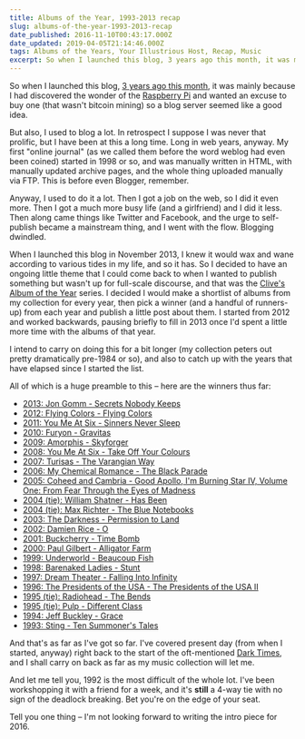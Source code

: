 ```yaml
---
title: Albums of the Year, 1993-2013 recap
slug: albums-of-the-year-1993-2013-recap
date_published: 2016-11-10T00:43:17.000Z
date_updated: 2019-04-05T21:14:46.000Z
tags: Albums of the Years, Your Illustrious Host, Recap, Music
excerpt: So when I launched this blog, 3 years ago this month, it was mainly because I had discovered the wonder of the Raspberry Pi and wanted an excuse to buy one (that wasn't bitcoin mining) so a blog server seemed like a good idea.
---
```


So when I launched this blog, [3 years ago this month](/remember-remember), it was mainly because I had discovered the wonder of the [Raspberry Pi](https://www.raspberrypi.org/) and wanted an excuse to buy one (that wasn't bitcoin mining) so a blog server seemed like a good idea.

But also, I used to blog a lot. In retrospect I suppose I was never that prolific, but I have been at this a long time. Long in web years, anyway. My first "online journal" (as we called them before the word weblog had even been coined) started in 1998 or so, and was manually written in HTML, with manually updated archive pages, and the whole thing uploaded manually via FTP. This is before even Blogger, remember.

Anyway, I used to do it a lot. Then I got a job on the web, so I did it even more. Then I got a much more busy life (and a girlfriend) and I did it less. Then along came things like Twitter and Facebook, and the urge to self-publish became a mainstream thing, and I went with the flow. Blogging dwindled.

When I launched this blog in November 2013, I knew it would wax and wane according to various tides in my life, and so it has. So I decided to have an ongoing little theme that I could come back to when I wanted to publish something but wasn't up for full-scale discourse, and that was the [Clive's Album of the Year](/tag/albums-of-the-years/) series. I decided I would make a shortlist of albums from my collection for every year, then pick a winner (and a handful of runners-up) from each year and publish a little post about them. I started from 2012 and worked backwards, pausing briefly to fill in 2013 once I'd spent a little more time with the albums of that year.

I intend to carry on doing this for a bit longer (my collection peters out pretty dramatically pre-1984 or so), and also to catch up with the years that have elapsed since I started the list.

All of which is a huge preamble to this – here are the winners thus far:

- [2013: Jon Gomm - Secrets Nobody Keeps](/clives-album-of-the-year-2013)
- [2012: Flying Colors - Flying Colors](/clives-album-of-the-year-2012)
- [2011: You Me At Six - Sinners Never Sleep](/clives-album-of-the-year-2011)
- [2010: Furyon - Gravitas](/clives-album-of-the-year-2010)
- [2009: Amorphis - Skyforger](/clives-album-of-the-year-2009)
- [2008: You Me At Six - Take Off Your Colours](/clives-album-of-the-year-2008)
- [2007: Turisas - The Varangian Way](/clives-album-of-the-year-2007)
- [2006: My Chemical Romance - The Black Parade](/clives-album-of-the-year-2006)
- [2005: Coheed and Cambria - Good Apollo, I'm Burning Star IV, Volume One: From Fear Through the Eyes of Madness](/clives-album-of-the-year-2005)
- [2004 (tie): William Shatner - Has Been](/clives-album-of-the-year-2004)
- [2004 (tie): Max Richter - The Blue Notebooks](/clives-album-of-the-year-2004)
- [2003: The Darkness - Permission to Land](/clives-album-of-the-year-2003)
- [2002: Damien Rice - O](/clives-album-of-the-year-2002)
- [2001: Buckcherry - Time Bomb](/clives-album-of-the-year-2001)
- [2000: Paul Gilbert - Alligator Farm](/clives-album-of-the-year-2000)
- [1999: Underworld - Beaucoup Fish](/clives-album-of-the-year-1999)
- [1998: Barenaked Ladies - Stunt](/clives-album-of-the-year-1998)
- [1997: Dream Theater - Falling Into Infinity](/clives-album-of-the-year-1997)
- [1996: The Presidents of the USA - The Presidents of the USA II](/clives-album-of-the-year-1996)
- [1995 (tie): Radiohead - The Bends](/clives-album-of-the-year-1995)
- [1995 (tie): Pulp - Different Class](/clives-album-of-the-year-1995)
- [1994: Jeff Buckley - Grace](/clives-album-of-the-year-1994)
- [1993: Sting - Ten Summoner's Tales](/clives-album-of-the-year-1993)

And that's as far as I've got so far. I've covered present day (from when I started, anyway) right back to the start of the oft-mentioned [Dark Times](/the-dark-times), and I shall carry on back as far as my music collection will let me.

And let me tell you, 1992 is the most difficult of the whole lot. I've been workshopping it with a friend for a week, and it's **still** a 4-way tie with no sign of the deadlock breaking. Bet you're on the edge of your seat.

Tell you one thing – I'm not looking forward to writing the intro piece for 2016.

